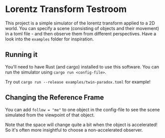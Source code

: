 Lorentz Transform Testroom
==========================

This project is a simple simulator of the lorentz transform applied to a 2D world.
You can specify a scene (consisting of objects and their movement) in a toml file - and then observe them from different perspectives.
Have a look into the `examples` folder for inspiration.

Running it
----------

You'll need to have Rust (and cargo) installed to use this software.
You can run the simulator using `cargo run <config-file>`.

Try out `cargo run --release examples/twin-paradox.toml` for example!

Changing the Reference Frame
----------------------------

You can add `follow = "me"` to one object in the config-file to see the scene simulated from the viewpoint of that object.

Note that the space will change quite a bit when the object is accelerated!
So it's often more insightful to choose a non-accelerated observer.
